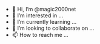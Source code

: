 - 👋 Hi, I’m @magic2000net
- 👀 I’m interested in ...
- 🌱 I’m currently learning ...
- 💞️ I’m looking to collaborate on ...
- 📫 How to reach me ...

<!---
magic2000net/magic2000net is a ✨ special ✨ repository because its `README.md` (this file) appears on your GitHub profile.
You can click the Preview link to take a look at your changes.
--->
